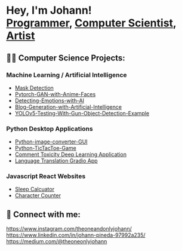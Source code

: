 <h1>Hey, I'm Johann! <br/><a href="https://github.com/theonejohann">Programmer</a>, <a href="https://www.linkedin.com/in/johann-pineda-97992a235/">Computer Scientist</a>, <a href="https://www.instagram.com/theoneandonlyjohann/">Artist</a> </h1>

<h2>👨‍💻 Computer Science Projects:</h2>

### Machine Learning / Artificial Intelligence
* [Mask Detection](https://github.com/theonejohann/Mask-Detection)
* [Pytorch-GAN-with-Anime-Faces](https://github.com/theonejohann/Pytorch-GAN-with-Anime-Faces)
* [Detecting-Emotions-with-AI](https://github.com/theonejohann/Detecting-Emotions-with-AI)
* [Blog-Generation-with-Artificial-Intelligence](https://github.com/theonejohann/Blog-Generation-with-Artificial-Intelligence)
* [YOLOv5-Testing-With-Gun-Object-Detection-Example](https://github.com/theonejohann/YOLOv5-Testing-With-Gun-Object-Detection-Example)

### Python Desktop Applications
* [Python-image-converter-GUI](https://github.com/theonejohann/Python-image-converter-GUI)
* [Python-TicTacToe-Game](https://github.com/theonejohann/Python-TicTacToe-Game)
* [Comment Toxicity Deep Learning Application](https://github.com/theonejohann/Comment-Toxicity-DL-Model)
* [Language Translation Gradio App](https://github.com/theonejohann/Language-Translation-Jupyter-Notebook)

### Javascript React Websites
* [Sleep Calcuator](https://github.com/theonejohann/sleep-calc)
* [Character Counter](https://github.com/theonejohann/Minimalist-Character-Counter)


<h2> 🤳 Connect with me:</h2>




https://www.instagram.com/theoneandonlyjohann/
https://www.linkedin.com/in/johann-pineda-97992a235/
https://medium.com/@theoneonlyjohann

<!--
Here are some ideas to get you started:
- 🔭 I’m currently working on ...
- 🌱 I’m currently learning ...
- 👯 I’m looking to collaborate on ...
- 🤔 I’m looking for help with ...
- 💬 Ask me about ...
- 📫 How to reach me: ...
- 😄 Pronouns: ...
- ⚡ Fun fact: ...
-->
